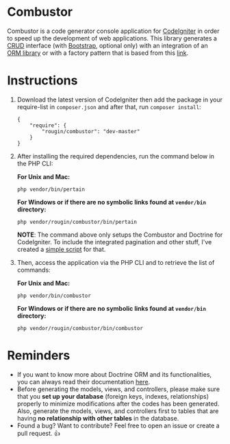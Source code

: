 Combustor
=========

Combustor is a code generator console application for [CodeIgniter](https://ellislab.com/codeigniter/) in order to speed up the development of web applications. This library generates a [CRUD](http://en.wikipedia.org/wiki/Create,_read,_update_and_delete) interface (with [Bootstrap](http://www.getbootstrap.com), optional only) with an integration of an [ORM library](http://www.doctrine-project.org/) or with a factory pattern that is based from this [link](http://www.revillweb.com/tutorials/codeigniter-tutorial-learn-codeigniter-in-40-minutes/).

Instructions
============

1. Download the latest version of CodeIgniter then add the package in your require-list in ```composer.json``` and after that, run ```composer install```:

	```
	{
		"require": {
			"rougin/combustor": "dev-master"
		}
	}
	```

2. After installing the required dependencies, run the command below in the PHP CLI:

	**For Unix and Mac:**

	```php vendor/bin/pertain```

	**For Windows or if there are no symbolic links found at ```vendor/bin``` directory:**

	```php vendor/rougin/combustor/bin/pertain```

	**NOTE**: The command above only setups the Combustor and Doctrine for CodeIgniter. To include the integrated pagination and other stuff, I've created a [simple script](https://github.com/rougin/ignite.php) for that.

2. Then, access the application via the PHP CLI and to retrieve the list of commands:
	
	**For Unix and Mac:**

	```php vendor/bin/combustor```

	**For Windows or if there are no symbolic links found at ```vendor/bin``` directory:**

	```php vendor/rougin/combustor/bin/combustor```

Reminders
=========

* If you want to know more about Doctrine ORM and its functionalities, you can always read their documentation [here](doctrine-orm.readthedocs.org/en/latest/tutorials/getting-started.html).
* Before generating the models, views, and controllers, please make sure that you **set up your database** (foreign keys, indexes, relationships) properly to minimize modifications after the codes has been generated. Also, generate the models, views, and controllers first to tables that are having **no relationship with other tables** in the database.
* Found a bug? Want to contribute? Feel free to open an issue or create a pull request. :+1:
